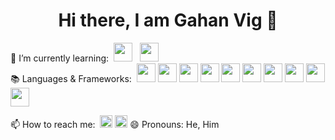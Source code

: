 <h1 align="center">Hi there, I am Gahan Vig 👋</h1>



🌱 I’m currently learning:&nbsp; <img src="https://user-images.githubusercontent.com/96001834/147937171-e4c0dafd-2642-466c-9fc4-1c0fa17db5f6.png" height=30> &nbsp; <img src="https://user-images.githubusercontent.com/96001834/147938992-266d16bd-e787-439d-b794-4fc4bd7e75d4.png" height=30><br>
📚 Languages & Frameworks:&nbsp; <img src="https://user-images.githubusercontent.com/96001834/147938731-d11ce19a-b88d-477b-9bfb-15ac711e0bc5.png" height=30>    <img src="https://user-images.githubusercontent.com/96001834/147939173-23d8645a-c600-4a2e-9bcd-9a663cb9c4f4.png" height=30>    <img src="https://user-images.githubusercontent.com/96001834/147939324-dee3b6cd-5cdb-48e9-8412-f1ec9e1bab13.png" height=30>    <img src="https://user-images.githubusercontent.com/96001834/147940457-2f6425bd-0260-406e-920f-5b52f11390ad.png" height=30>    <img src="https://user-images.githubusercontent.com/96001834/147940167-8080649a-a2d0-427a-a0a8-9b98abb018b2.png" height=30>    <img src="https://user-images.githubusercontent.com/96001834/147940285-4dcfd7cb-1d41-4331-ab5c-7c049507c77e.png" height=30>    <img src="https://user-images.githubusercontent.com/96001834/147939493-d4b52ec1-e495-4293-877f-8761e05f5d3f.jpg" height=30>    <img src="https://user-images.githubusercontent.com/96001834/147940831-e9511829-4c70-4400-a320-1aaf83972786.png" height=30>    <img src="https://user-images.githubusercontent.com/96001834/147939747-94d25350-bbe7-4db2-9329-a0588fde61d5.png" height=30>    <img src="https://user-images.githubusercontent.com/96001834/147941299-a77eae9d-3e7e-4ce7-a1dc-4a367f52c1ef.png" height=30>

📫 How to reach me:&nbsp; <img src="https://user-images.githubusercontent.com/96001834/147946923-24e3251a-79d4-429f-b4f0-b361cb4d4ad0.png" height=20> <a href="https://www.twitter.com/GahanVig" target="_blank"><img src="https://user-images.githubusercontent.com/96001834/147949311-8592a0b9-f3b2-40e4-809d-025d213dcccf.png" height=20></a>
😄 Pronouns: He, Him <br>
